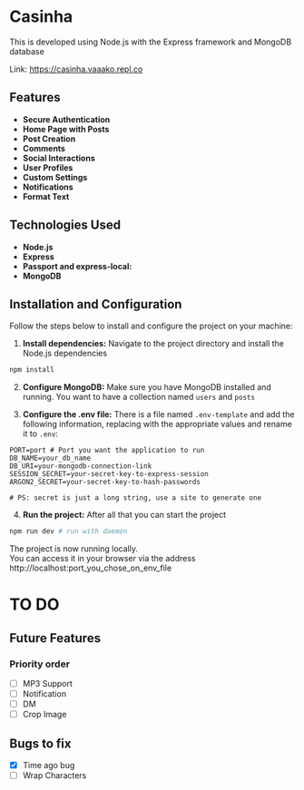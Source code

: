 # Casinha

This is developed using Node.js with
 the Express framework and MongoDB database

Link: https://casinha.vaaako.repl.co

## Features
- **Secure Authentication**
- **Home Page with Posts**
- **Post Creation**
- **Comments**
- **Social Interactions**
- **User Profiles**
- **Custom Settings**
- **Notifications**
- **Format Text**

## Technologies Used
- **Node.js**
- **Express**
- **Passport and express-local:**
- **MongoDB**

## Installation and Configuration
Follow the steps below to install and configure the project on your machine:

1. **Install dependencies:** Navigate to the project directory and install the Node.js dependencies
```sh
npm install
```

2. **Configure MongoDB:** Make sure you have MongoDB installed and running.
 You want to have a collection named `users` and `posts`

3. **Configure the .env file:** There is a file named `.env-template` and add the following information,
 replacing with the appropriate values and rename it to `.env`:
```
PORT=port # Port you want the application to run
DB_NAME=your_db_name
DB_URI=your-mongodb-connection-link
SESSION_SECRET=your-secret-key-to-express-session
ARGON2_SECRET=your-secret-key-to-hash-passwords

# PS: secret is just a long string, use a site to generate one
```

4. **Run the project:** After all that you can start the project
```sh
npm run dev # run with daemon
```

The project is now running locally.<br>
You can access it in your browser via the address http://localhost:port_you_chose_on_env_file


# TO DO
## Future Features
### Priority order
- [ ] MP3 Support
- [ ] Notification
- [ ] DM
- [ ] Crop Image

## Bugs to fix
- [X] Time ago bug
- [ ] Wrap Characters
